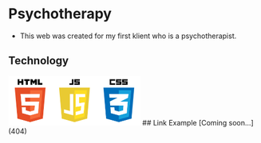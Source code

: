 # Psychotherapy

* This web was created for my first klient who is a psychotherapist.

## Technology
<img src="images/jsTech.png" height="100">
## Link Example
[Coming soon...](404)